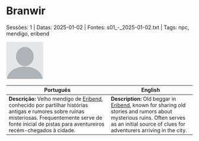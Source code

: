 
# Branwir

Sessões: 1 | Datas: 2025-01-02 | Fontes: s01_-_2025-01-02.txt | Tags: npc, mendigo, eribend

![Branwir](docs/assets/npc/npc_blank.png)

| Português | English |
|-----------|---------|
| **Descrição:** Velho mendigo de [Eribend](eribend.md), conhecido por partilhar histórias antigas e rumores sobre ruínas misteriosas. Frequentemente serve de fonte inicial de pistas para aventureiros recém-chegados à cidade. | **Description:** Old beggar in [Eribend](eribend.md), known for sharing old stories and rumors about mysterious ruins. Often serves as an initial source of clues for adventurers arriving in the city. |

